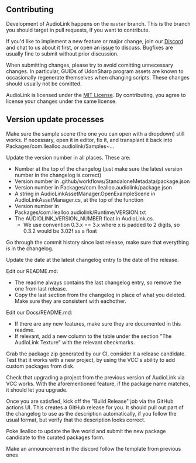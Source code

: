 ## Contributing

Development of AudioLink happens on the `master` branch. This is the branch you should target in pull requests, if you want to contribute.

If you'd like to implement a new feature or major change, join our [Discord](https://discord.com/invite/d5wjNwZBR3) and chat to us about it first, or open an [issue](https://github.com/llealloo/audiolink/issues) to discuss. Bugfixes are usually fine to submit without prior discussion.

When submitting changes, please try to avoid comitting unnecessary changes. In particular, GUIDs of UdonSharp program assets are known to occasionally regenerate themselves when changing scripts. These changes should usually not be comitted.

AudioLink is licensed under the [MIT License](https://en.wikipedia.org/wiki/MIT_License). By contributing, you agree to license your changes under the same license.

## Version update processes

Make sure the sample scene (the one you can open with a dropdown) still works.
If necessary, open it in editor, fix it, and transplant it back into Packages/com.llealloo.audiolink/Samples~...

Update the version number in all places. These are:
- Number at the top of the changelog (just make sure the latest version number in the changelog is correct)
- Version number in .github/workflows/StandaloneMetadata/package.json
- Version number in Packages/com.llealloo.audiolink/package.json
- A string in AudioLinkAssetManager.OpenExampleScene in AudioLinkAssetManager.cs, at the top of the function
- Version number in Packages/com.llealloo.audiolink/Runtime/VERSION.txt
- The AUDIOLINK_VERSION_NUMBER float in AudioLink.cs.
    - We use convention 0.3.x == 3.x where x is padded to 2 digits,
      so 0.3.2 would be 3.02f as a float

Go through the commit history since last release, make sure that everything is in the changelog.

Update the date at the latest changelog entry to the date of the release.

Edit our README.md:
- The readme always contains the last changelog entry, so remove the one from last release.
- Copy the last section from the changelog in place of what you deleted. Make sure they are consistent with eachother.

Edit our Docs/README.md:
- If there are any new features, make sure they are documented in this readme.
- If relevant, add a new column to the table under the section "The AudioLink Texture" with the relevant checkmarks.

Grab the package zip generated by our CI, consider it a release candidate. Test that it works with a new project, by using the VCC's ability to add custom packages from disk.

Check that upgrading a project from the previous version of AudioLink via VCC works. With the aforementioned feature, if the package name matches, it should let you upgrade.

Once you are satisfied, kick off the "Build Release" job via the GitHub actions UI. This creates a GitHub release for you. It should pull out part of the changelog to use as the description automatically, if you follow the usual format, but verify that the description looks correct.

Poke llealloo to update the live world and submit the new package candidate to the curated packages form.

Make an announcement in the discord follow the template from previous ones 
